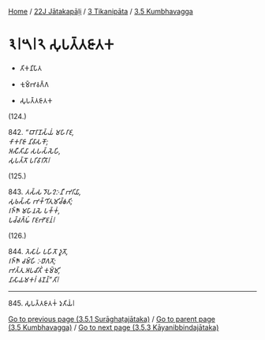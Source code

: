 
[Home](/) / [22J Jātakapāḷi](../...md) / [3 Tikanipāta](...md) / [3.5 Kumbhavagga](../22J/3/3.5.md)

# 𑁩𑁇𑁫𑁇𑁨 𑀲𑀼𑀧𑀢𑁆𑀢𑀚𑀸𑀢𑀓

* 𑀢𑀺𑀓𑀦𑀺𑀧𑀸𑀢

* 𑀓𑀼𑀫𑁆𑀪𑀯𑀕𑁆𑀕

* 𑀲𑀼𑀧𑀢𑁆𑀢𑀚𑀸𑀢𑀓

(124.)

842\. _“𑀩𑀸𑀭𑀸𑀡𑀲𑁆𑀬𑀁 𑀫𑀳𑀸𑀭𑀸𑀚,_  
_𑀓𑀸𑀓𑀭𑀸𑀚𑀸 𑀦𑀺𑀯𑀸𑀲𑀓𑁄;_  
_𑀅𑀲𑀻𑀢𑀺𑀬𑀸 𑀲𑀳𑀲𑁆𑀲𑁂𑀳𑀺,_  
_𑀲𑀼𑀧𑀢𑁆𑀢𑁄 𑀧𑀭𑀺𑀯𑀸𑀭𑀺𑀢𑁄𑁇_  


(125.)

843\. _𑀢𑀲𑁆𑀲 𑀤𑁄𑀳𑀍𑀇𑀦𑀻 𑀪𑀭𑀺𑀬𑀸,_  
_𑀲𑀼𑀨𑀲𑁆𑀲𑀸 𑀪𑀓𑁆𑀔𑀺𑀢𑀼𑀫𑀺𑀘𑁆𑀙𑀢𑀺;_  
_𑀭𑀜𑁆𑀜𑁄 𑀫𑀳𑀸𑀦𑀲𑁂 𑀧𑀓𑁆𑀓𑀁,_  
_𑀧𑀘𑁆𑀘𑀕𑁆𑀖𑀁 𑀭𑀸𑀚𑀪𑁄𑀚𑀦𑀁𑁇_  


(126.)

844\. _𑀢𑁂𑀲𑀸𑀳𑀁 𑀧𑀳𑀺𑀢𑁄 𑀤𑀽𑀢𑁄,_  
_𑀭𑀜𑁆𑀜𑁄 𑀘𑀫𑁆𑀳𑀺 𑀇𑀥𑀸𑀕𑀢𑁄;_  
_𑀪𑀢𑁆𑀢𑀼 𑀅𑀧𑀘𑀺𑀢𑀺𑀁 𑀓𑀼𑀫𑁆𑀫𑀺,_  
_𑀦𑀸𑀲𑀸𑀬𑀫𑀓𑀭𑀁 𑀯𑀡𑀦𑁆”𑀢𑀺𑁇_  


---

845\. 𑀲𑀼𑀧𑀢𑁆𑀢𑀚𑀸𑀢𑀓𑀁 𑀤𑀼𑀢𑀺𑀬𑀁𑁇



[Go to previous page (3.5.1 Surāghaṭajātaka)](3.5.1.md) / [Go to parent page (3.5 Kumbhavagga)](../22J/3/3.5.md) / [Go to next page (3.5.3 Kāyanibbindajātaka)](3.5.3.md)


